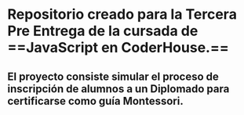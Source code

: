 # Repositorio creado para la **Tercera Pre Entrega** de la cursada de ==JavaScript en CoderHouse.==

## El proyecto consiste simular el proceso de inscripción de alumnos a un Diplomado para certificarse como guía Montessori.
